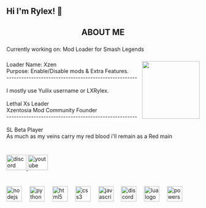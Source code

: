 <h2 align="left">Hi I'm Rylex! 🦆</h2>

###

<h2 align="center">ABOUT ME</h2>

###

<p align="left">Currently working on: Mod Loader for Smash Legends</p>

###

<img align="right" height="150" src="https://preview.redd.it/422mbdtusfc21.gif?width=240&auto=webp&s=85ddd150518504cc53d47a2cb291093cf66e12bc"  />

###

<p align="left">Loader Name: Xzen<br>Purpose: Enable/Disable mods & Extra Features.<br>-----------------------------------------------------<br><br>I mostly use Yuilix username or LXRylex.<br><br>Lethal Xs Leader<br>Xzentosia Mod Community Founder<br>-----------------------------------------------------<br><br>SL Beta Player<br>As much as my veins carry my red blood i'll remain as a Red main</p>

###

<br clear="both">

<div align="left">
  <a href="https://discord.gg/rD2zUH5Jfs" target="_blank">
    <img src="https://raw.githubusercontent.com/maurodesouza/profile-readme-generator/master/src/assets/icons/social/discord/default.svg" width="52" height="40" alt="discord logo"  />
  </a>
  <a href="www.youtube.com/Yuilix" target="_blank">
    <img src="https://raw.githubusercontent.com/maurodesouza/profile-readme-generator/master/src/assets/icons/social/youtube/default.svg" width="52" height="40" alt="youtube logo"  />
  </a>
</div>

###

<br clear="both">

<div align="left">
  <img src="https://skillicons.dev/icons?i=nodejs" height="40" alt="nodejs logo"  />
  <img width="12" />
  <img src="https://skillicons.dev/icons?i=py" height="40" alt="python logo"  />
  <img width="12" />
  <img src="https://skillicons.dev/icons?i=html" height="40" alt="html5 logo"  />
  <img width="12" />
  <img src="https://skillicons.dev/icons?i=css" height="40" alt="css3 logo"  />
  <img width="12" />
  <img src="https://skillicons.dev/icons?i=js" height="40" alt="javascript logo"  />
  <img width="12" />
  <img src="https://skillicons.dev/icons?i=discord" height="40" alt="discord logo"  />
  <img width="12" />
  <img src="https://skillicons.dev/icons?i=lua" height="40" alt="lua logo"  />
  <img width="12" />
  <img src="https://skillicons.dev/icons?i=powershell" height="40" alt="powershell logo"  />
</div>

###
